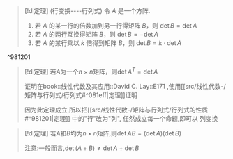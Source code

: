 


> [!dl定理] (行变换----行列式)
> 令 $A$ 是一个方阵.
> 1. 若 $A$ 的某一行的倍数加到另一行得矩阵 $B$，则 $\det B = \det A$
> 2. 若 $A$ 的两行互换得矩阵 $B$，则 $\det B=-\det A$
> 3. 若 $A$ 的某行乘以 $k$ 倍得到矩阵 $B$，则 $\det B = k·\det A$

^981201

> [!dl定理] 
> 若$A$为一个$n\times n$矩阵，则$\det A^{T}=\det A$
> 
> 证明在book::线性代数及其应用::David C. Lay::E171 ,使用[[src/线性代数-/矩阵与行列式/行列式#^081eff|定理]]证明
> 
> 因为此定理成立,所以把[[src/线性代数-/矩阵与行列式/行列式的性质#^981201|定理]] 中的"行"改为"列", 任然成立每一个命题,即可以 列变换


> [!dl定理] 
> 若$A$和$B$均为$n\times n$矩阵,则$\det AB=(\det A)(\det B)$
> 
> 注意:一般而言,$\det (A+B)\neq \det A+\det B$






